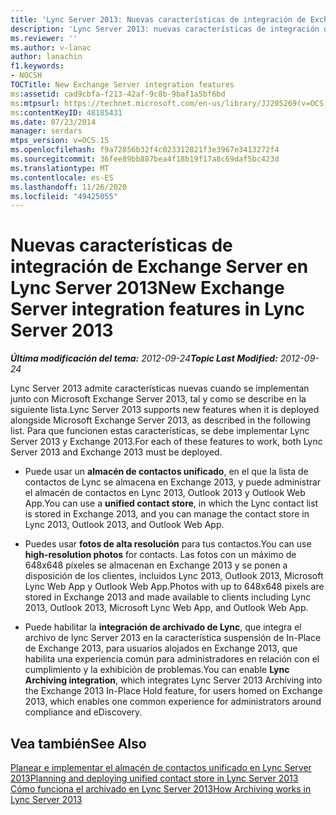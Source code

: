 ```yaml
---
title: 'Lync Server 2013: Nuevas características de integración de Exchange Server'
description: 'Lync Server 2013: nuevas características de integración de Exchange Server.'
ms.reviewer: ''
ms.author: v-lanac
author: lanachin
f1.keywords:
- NOCSH
TOCTitle: New Exchange Server integration features
ms:assetid: cad9cbfa-f213-42af-9c8b-9baf1a5bf6bd
ms:mtpsurl: https://technet.microsoft.com/en-us/library/JJ205269(v=OCS.15)
ms:contentKeyID: 48185431
ms.date: 07/23/2014
manager: serdars
mtps_version: v=OCS.15
ms.openlocfilehash: f9a72856b32f4c023312821f3e3967e3413272f4
ms.sourcegitcommit: 36fee89bb887bea4f18b19f17a8c69daf5bc423d
ms.translationtype: MT
ms.contentlocale: es-ES
ms.lasthandoff: 11/26/2020
ms.locfileid: "49425055"
---
```

# <a name="new-exchange-server-integration-features-in-lync-server-2013"></a><span data-ttu-id="76480-103">Nuevas características de integración de Exchange Server en Lync Server 2013</span><span class="sxs-lookup"><span data-stu-id="76480-103">New Exchange Server integration features in Lync Server 2013</span></span>

<div data-xmlns="http://www.w3.org/1999/xhtml">

<div class="topic" data-xmlns="http://www.w3.org/1999/xhtml" data-msxsl="urn:schemas-microsoft-com:xslt" data-cs="https://msdn.microsoft.com/">

<div data-asp="https://msdn2.microsoft.com/asp">



</div>

<div id="mainSection">

<div id="mainBody"><span data-ttu-id="76480-104">

<span> </span></span><span class="sxs-lookup"><span data-stu-id="76480-104">

<span> </span></span></span>

<span data-ttu-id="76480-105">_**Última modificación del tema:** 2012-09-24_</span><span class="sxs-lookup"><span data-stu-id="76480-105">_**Topic Last Modified:** 2012-09-24_</span></span>

<span data-ttu-id="76480-106">Lync Server 2013 admite características nuevas cuando se implementan junto con Microsoft Exchange Server 2013, tal y como se describe en la siguiente lista.</span><span class="sxs-lookup"><span data-stu-id="76480-106">Lync Server 2013 supports new features when it is deployed alongside Microsoft Exchange Server 2013, as described in the following list.</span></span> <span data-ttu-id="76480-107">Para que funcionen estas características, se debe implementar Lync Server 2013 y Exchange 2013.</span><span class="sxs-lookup"><span data-stu-id="76480-107">For each of these features to work, both Lync Server 2013 and Exchange 2013 must be deployed.</span></span>

  - <span data-ttu-id="76480-108">Puede usar un **almacén de contactos unificado**, en el que la lista de contactos de Lync se almacena en Exchange 2013, y puede administrar el almacén de contactos en Lync 2013, Outlook 2013 y Outlook Web App.</span><span class="sxs-lookup"><span data-stu-id="76480-108">You can use a **unified contact store**, in which the Lync contact list is stored in Exchange 2013, and you can manage the contact store in Lync 2013, Outlook 2013, and Outlook Web App.</span></span>

  - <span data-ttu-id="76480-109">Puedes usar **fotos de alta resolución** para tus contactos.</span><span class="sxs-lookup"><span data-stu-id="76480-109">You can use **high-resolution photos** for contacts.</span></span> <span data-ttu-id="76480-110">Las fotos con un máximo de 648x648 píxeles se almacenan en Exchange 2013 y se ponen a disposición de los clientes, incluidos Lync 2013, Outlook 2013, Microsoft Lync Web App y Outlook Web App.</span><span class="sxs-lookup"><span data-stu-id="76480-110">Photos with up to 648x648 pixels are stored in Exchange 2013 and made available to clients including Lync 2013, Outlook 2013, Microsoft Lync Web App, and Outlook Web App.</span></span>

  - <span data-ttu-id="76480-111">Puede habilitar la **integración de archivado de Lync**, que integra el archivo de lync Server 2013 en la característica suspensión de In-Place de Exchange 2013, para usuarios alojados en Exchange 2013, que habilita una experiencia común para administradores en relación con el cumplimiento y la exhibición de problemas.</span><span class="sxs-lookup"><span data-stu-id="76480-111">You can enable **Lync Archiving integration**, which integrates Lync Server 2013 Archiving into the Exchange 2013 In-Place Hold feature, for users homed on Exchange 2013, which enables one common experience for administrators around compliance and eDiscovery.</span></span>

<div>

## <a name="see-also"></a><span data-ttu-id="76480-112">Vea también</span><span class="sxs-lookup"><span data-stu-id="76480-112">See Also</span></span>


[<span data-ttu-id="76480-113">Planear e implementar el almacén de contactos unificado en Lync Server 2013</span><span class="sxs-lookup"><span data-stu-id="76480-113">Planning and deploying unified contact store in Lync Server 2013</span></span>](lync-server-2013-planning-and-deploying-unified-contact-store.md)  
[<span data-ttu-id="76480-114">Cómo funciona el archivado en Lync Server 2013</span><span class="sxs-lookup"><span data-stu-id="76480-114">How Archiving works in Lync Server 2013</span></span>](lync-server-2013-how-archiving-works.md)  
  

<span data-ttu-id="76480-115"></div>

</div>

<span> </span>

</div>

</div>

</span><span class="sxs-lookup"><span data-stu-id="76480-115"></div>

</div>

<span> </span>

</div>

</div>

</span></span></div>

